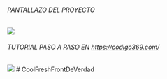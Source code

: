 ###### PANTALLAZO DEL PROYECTO
![](https://i.ibb.co/h1njR4f/presenta.png)
###### TUTORIAL PASO A PASO EN https://codigo369.com/
![](https://i.ibb.co/mS7Thyx/rfgwe4werwer.png)
#   C o o l F r e s h F r o n t D e V e r d a d  
 